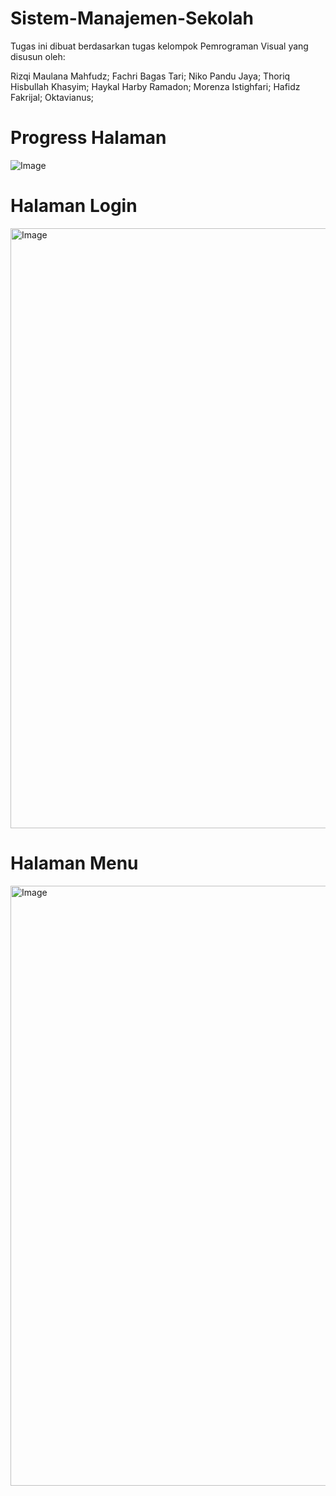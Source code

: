 # Sistem-Manajemen-Sekolah
Tugas ini dibuat berdasarkan tugas kelompok Pemrograman Visual yang disusun oleh:

Rizqi Maulana Mahfudz;
Fachri Bagas Tari;
Niko Pandu Jaya;
Thoriq Hisbullah Khasyim;
Haykal Harby Ramadon;
Morenza Istighfari;
Hafidz Fakrijal;
Oktavianus;

# Progress Halaman
![Image](https://github.com/user-attachments/assets/a5d60dad-91d3-405d-9214-ecf0d7e3b353)

# Halaman Login
<img width="960" alt="Image" src="https://github.com/user-attachments/assets/41699cc9-a927-4c01-9899-79e001b368c7" />

# Halaman Menu
<img width="960" alt="Image" src="https://github.com/user-attachments/assets/66bd8ab2-d938-45a5-bfbd-f6d30f2a59aa" />
